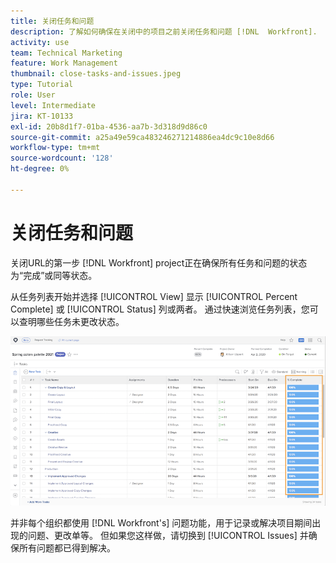 ```yaml
---
title: 关闭任务和问题
description: 了解如何确保在关闭中的项目之前关闭任务和问题 [!DNL  Workfront].
activity: use
team: Technical Marketing
feature: Work Management
thumbnail: close-tasks-and-issues.jpeg
type: Tutorial
role: User
level: Intermediate
jira: KT-10133
exl-id: 20b8d1f7-01ba-4536-aa7b-3d318d9d86c0
source-git-commit: a25a49e59ca483246271214886ea4dc9c10e8d66
workflow-type: tm+mt
source-wordcount: '128'
ht-degree: 0%

---
```


# 关闭任务和问题

关闭URL的第一步 [!DNL Workfront] project正在确保所有任务和问题的状态为“完成”或同等状态。

从任务列表开始并选择 [!UICONTROL View] 显示 [!UICONTROL Percent Complete] 或 [!UICONTROL Status] 列或两者。 通过快速浏览任务列表，您可以查明哪些任务未更改状态。

![项目显示 [!UICONTROL Percent Complete] 列](assets/planner-fund-close-tasks-and-issues.png)

并非每个组织都使用 [!DNL Workfront's] 问题功能，用于记录或解决项目期间出现的问题、更改单等。 但如果您这样做，请切换到 [!UICONTROL Issues] 并确保所有问题都已得到解决。

<!---
learn more
Update task status
Issue statuses
--->
